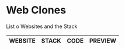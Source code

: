 # Web Clones

List o Websites and the Stack

| WEBSITE | STACK | CODE | PREVIEW |
| ------- | ----- | ---- | ------- |
